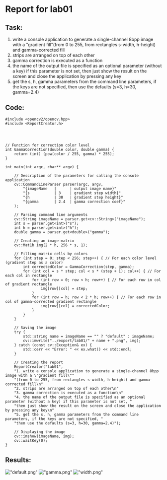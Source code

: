 # Report for lab01
## Task:
1. write a console application to generate a single-channel 8bpp image with a "gradient fill"(from 0 to 255, from rectangles s-width, h-height) and gamma-corrected fill
2. strips are arranged on top of each other
3. gamma correction is executed as a function
4. the name of the output file is specified as an optional parameter (without a key) if this parameter is not set, then just show the result on the screen and close the application by pressing any key
5. get the s, h, gamma parameters from the command line parameters, if the keys are not specified, then use the defaults (s=3, h=30, gamma=2.4)
## Code:
```#include <iostream>
#include <opencv2/opencv.hpp>
#include <ReportCreator.h>




// Function for correction color level
int GammaCorrection(double color, double gamma) {
    return (int) (pow(color / 255, gamma) * 255);
}

int main(int argc, char** argv) {

    // Description of the parameters for calling the console application
    cv::CommandLineParser parser(argc, argv,
        "{imageName   |      | output image name}"
        "{s           | 3    | gradient step width}"
        "{h           | 30   | gradient step height}"
        "{gamma       | 2.4  | gamma correction coef}"
    );
    
    // Parsing command line arguments
    cv::String imageName = parser.get<cv::String>("imageName");
    int s = parser.get<int>("s");
    int h = parser.get<int>("h");
    double gamma = parser.get<double>("gamma");

    // Creating an image matrix
    cv::Mat1b img(2 * h, 256 * s, 1);

    // Filling matrix cells by colors
    for (int step = 0; step < 256; step++) { // For each color level (gradient step as a color)
        int correctedColor = GammaCorrection(step, gamma);
        for (int col = s * step; col < s * (step + 1); col++) { // For each col in rectangle
            for (int row = 0; row < h; row++) { // For each row in col of gradient rectangle
                img[row][col] = step;
            }
            for (int row = h; row < 2 * h; row++) { // For each row in col of gamma-corrected gradient rectangle
                img[row][col] = correctedColor;
            } 
        }
    }

    // Saving the image
    try {
        std::string name = imageName == "" ? "default" : imageName;
        cv::imwrite("../export/lab01/" + name + ".png", img);
    } catch (const cv::Exception& ex) {
        std::cerr << "Error: " << ex.what() << std::endl;
    }

    // Creating the report
    ReportCreator("lab01", 
    "1. write a console application to generate a single-channel 8bpp image with a \"gradient fill\"" 
    "(from 0 to 255, from rectangles s-width, h-height) and gamma-corrected fill\n"
    "2. strips are arranged on top of each other\n"
    "3. gamma correction is executed as a function\n"
    "4. the name of the output file is specified as an optional parameter (without a key) if this parameter is not set, "
    "then just show the result on the screen and close the application by pressing any key\n"
    "5. get the s, h, gamma parameters from the command line parameters, if the keys are not specified, "
    "then use the defaults (s=3, h=30, gamma=2.4)");

    // Displaying the image
    cv::imshow(imageName, img);
    cv::waitKey(0);
}
```
## Results:
!["default.png"]("default.png")
!["gamma.png"]("gamma.png")
!["width.png"]("width.png")
